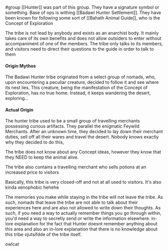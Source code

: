 #group 
[[Hunter]] was part of this group. They have a signature symbol or something. Base of ops is withing [[Badawi Hunter Settlement]].  They have been known for following some sort of [[Bahath Animal Guide]], who is the Concept of Exploration

The tribe is not lead by anybody and exists as an anarchist body. It mainly takes care of its own benefits and does not allow outsiders to enter without accompaniment of one of the members. The tribe only talks to its members, and visitors need to direct their questions to the guide in order to talk to them


#### Origin Mythos
The Badawi Hunter tribe originated from a select group of nomads, who, upon encountering a peculiar creature, decided to follow it and see where its nest lies. This creature, being the manifestation of the Concept of Exploration, has no true home. Instead, it keeps wandering the desert, exploring...

#### Actual Origin
The hunter tribe used to be a small group of travelling merchants possessing curious artifacts. They parallel the enigmatic Feywild Merchants. After an unknown time, they decided to lay down their merchant duties, sell off all their wares and travel the desert. Nobody knows exactly why they decided to do this, 

The tribe does not know about any Concept ideas, however they know that they NEED to keep the animal alive.

The tribe also contains a travelling merchant who sells potions at an increased price to visitors

Basically, this tribe is very closed-off and not at all used to visitors. It's also kinda xenophobic hehehe

The memories you make while staying in the tribe will not leave the tribe. As such, nomads that leave the tribe are not able to talk about their experiences here and are also not allowed to write down their thoughts. As such, if you need a way to actually remember things you go through within, you'd need a way to secretly send or write the information elsewhere.
	in-lore explanation for the fact that Hunter doesnt remember anything about this area and also an in-lore explanation that there is no knowledge about this tribe ojutsifdde of the tribe itself.

owlcat

